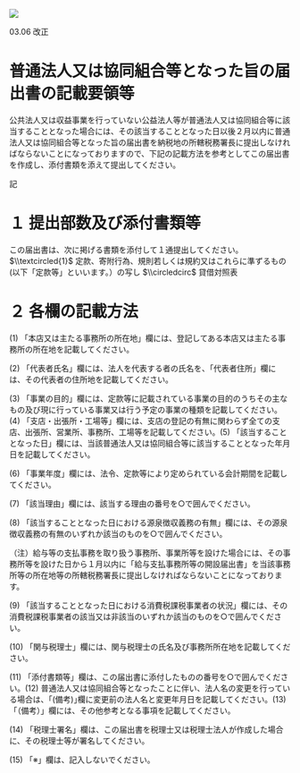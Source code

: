 ![](https://www.nta.go.jp/tmp/c494caed-02b8-428d-ae1d-72b8c6de944b/images/f67e3344d975854072a26bc47f648579c44dde7bfd7abb38af53b50e82968163.jpg)

03.06 改正

# 普通法人又は協同組合等となった旨の届出書の記載要領等

公共法人又は収益事業を行っていない公益法人等が普通法人又は協同組合等に該当することとなった場合には、その該当することとなった日以後２月以内に普通法人又は協同組合等となった旨の届出書を納税地の所轄税務署長に提出しなければならないことになっておりますので、下記の記載方法を参考としてこの届出書を作成し、添付書類を添えて提出してください。

記

# １ 提出部数及び添付書類等

この届出書は、次に掲げる書類を添付して１通提出してください。 $\\textcircled{1}$ 定款、寄附行為、規則若しくは規約又はこれらに準ずるもの(以下「定款等」といいます。）の写し $\\circledcirc$ 貸借対照表

# ２ 各欄の記載方法

(1) 「本店又は主たる事務所の所在地」欄には、登記してある本店又は主たる事務所の所在地を記載してください。

(2) 「代表者氏名」欄には、法人を代表する者の氏名を、「代表者住所」欄には、その代表者の住所地を記載してください。

(3) 「事業の目的」欄には、定款等に記載されている事業の目的のうちその主なもの及び現に行っている事業又は行う予定の事業の種類を記載してください。(4) 「支店・出張所・工場等」欄には、支店の登記の有無に関わらず全ての支店、出張所、営業所、事務所、工場等を記載してください。(5) 「該当することとなった日」欄には、当該普通法人又は協同組合等に該当することとなった年月日を記載してください。

(6) 「事業年度」欄には、法令、定款等により定められている会計期間を記載してください。

(7) 「該当理由」欄には、該当する理由の番号を○で囲んでください。

(8) 「該当することとなった日における源泉徴収義務の有無」欄には、その源泉徴収義務の有無のいずれか該当のものを○で囲んでください。

（注）給与等の支払事務を取り扱う事務所、事業所等を設けた場合には、その事務所等を設けた日から１月以内に「給与支払事務所等の開設届出書」を当該事務所等の所在地等の所轄税務署長に提出しなければならないことになっております。

(9) 「該当することとなった日における消費税課税事業者の状況」欄には、その消費税課税事業者の該当又は非該当のいずれか該当のものを○で囲んでください。

(10) 「関与税理士」欄には、関与税理士の氏名及び事務所所在地を記載してください。

(11) 「添付書類等」欄は、この届出書に添付したものの番号を○で囲んでください。(12) 普通法人又は協同組合等となったことに伴い、法人名の変更を行っている場合は、｢(備考)｣欄に変更前の法人名と変更年月日を記載してください。(13) 「（備考）」欄には、その他参考となる事項を記載してください。

(14) 「税理士署名」欄は、この届出書を税理士又は税理士法人が作成した場合に、その税理士等が署名してください。

(15) 「※」欄は、記入しないでください。